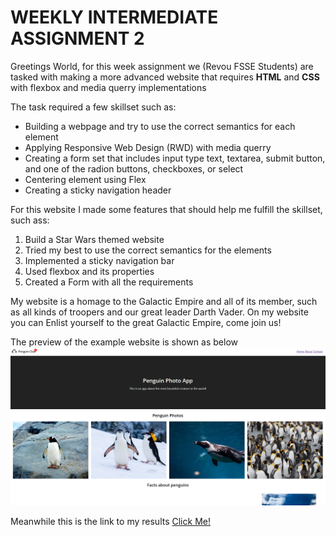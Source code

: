 # WEEKLY INTERMEDIATE ASSIGNMENT 2

Greetings World, for this week assignment we (Revou FSSE Students) are tasked with making a more advanced website that requires **HTML** and **CSS** with flexbox and media querry implementations

The task required a few skillset such as:
- Building a webpage and try to use the correct semantics for each element
- Applying Responsive Web Design (RWD) with media querry
- Creating a form set that includes input type text, textarea, submit button, and one of the radion buttons, checkboxes, or select
- Centering element using Flex
- Creating a sticky navigation header

For this website I made some features that should help me fulfill the skillset, such ass:
1. Build a Star Wars themed website
2. Tried my best to use the correct semantics for the elements
3. Implemented a sticky navigation bar
4. Used flexbox and its properties
5. Created a Form with all the requirements

My website is a homage to the Galactic Empire and all of its member, such as all kinds of troopers and our great leader Darth Vader. On my website you can Enlist yourself to the great Galactic Empire, come join us!

The preview of the example website is shown as below
![example](Assets/Expected.png)

Meanwhile this is the link to my results 
[Click Me!](https://rayhanzou-week2-assignment.netlify.app)
